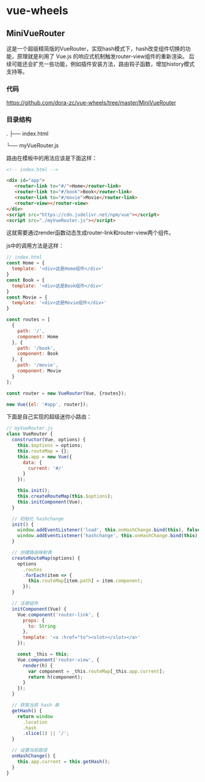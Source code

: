 # vue-wheels

## MiniVueRouter

这是一个超级精简版的VueRouter，实现hash模式下，hash改变组件切换的功能，原理就是利用了 Vue.js 的响应式机制触发router-view组件的重新渲染。
后续可能还会扩充一些功能，例如插件安装方法，路由钩子函数，增加history模式支持等。

### 代码
https://github.com/dora-zc/vue-wheels/tree/master/MiniVueRouter


### 目录结构

.
├── index.html

└── myVueRouter.js

路由在模板中的用法应该是下面这样：

```html
<!-- index.html -->

<div id="app">
   <router-link to="#/">Home</router-link>
   <router-link to="#/book">Book</router-link>
   <router-link to="#/movie">Movie</router-link>
   <router-view></router-view>
</div>
<script src="https://cdn.jsdelivr.net/npm/vue"></script>
<script src="./myVueRouter.js"></script>
```

这就需要通过render函数动态生成router-link和router-view两个组件。

js中的调用方法是这样：

```js
// index.html
const Home = {
  template: '<div>这是Home组件</div>'
}
const Book = {
  template: '<div>这是Book组件</div>'
}
const Movie = {
  template: '<div>这是Movie组件</div>'
}

const routes = [
  {
    path: '/',
    component: Home
  }, {
    path: '/book',
    component: Book
  }, {
    path: '/movie',
    component: Movie
  }
];

const router = new VueRouter(Vue, {routes});

new Vue({el: '#app', router});
```

下面是自己实现的超级迷你小路由：

```js
// myVueRouter.js
class VueRouter {
  constructor(Vue, options) {
    this.$options = options;
    this.routeMap = {};
    this.app = new Vue({
      data: {
        current: '#/'
      }
    });

    this.init();
    this.createRouteMap(this.$options);
    this.initComponent(Vue);
  }

  // 初始化 hashchange
  init() {
    window.addEventListener('load', this.onHashChange.bind(this), false);
    window.addEventListener('hashchange', this.onHashChange.bind(this), false);
  }

  // 创建路由映射表
  createRouteMap(options) {
    options
      .routes
      .forEach(item => {
        this.routeMap[item.path] = item.component;
      });
  }

  // 注册组件
  initComponent(Vue) {
    Vue.component('router-link', {
      props: {
        to: String
      },
      template: '<a :href="to"><slot></slot></a>'
    });

    const _this = this;
    Vue.component('router-view', {
      render(h) {
        var component = _this.routeMap[_this.app.current];
        return h(component);
      }
    });
  }

  // 获取当前 hash 串
  getHash() {
    return window
      .location
      .hash
      .slice(1) || '/';
  }

  // 设置当前路径
  onHashChange() {
    this.app.current = this.getHash();
  }
}
```


